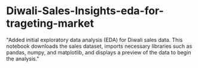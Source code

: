 # Diwali-Sales-Insights-eda-for-trageting-market
"Added initial exploratory data analysis (EDA) for Diwali sales data. This notebook downloads the sales dataset, imports necessary libraries such as pandas, numpy, and matplotlib, and displays a preview of the data to begin the analysis."
